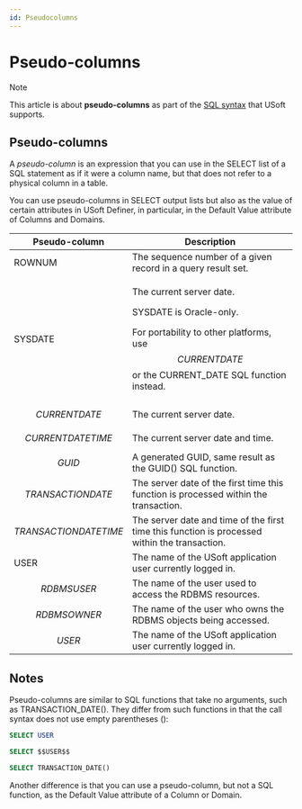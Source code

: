 ```yaml
---
id: Pseudocolumns
---
```


# Pseudo-columns



> [!NOTE]
> This article is about **pseudo-columns** as part of the [SQL syntax](/docs/Modeller_and_Rules_Engine/SQL_syntax) that USoft supports.

## **Pseudo-columns**

A *pseudo-column* is an expression that you can use in the SELECT list of a SQL statement as if it were a column name, but that does not refer to a physical column in a table.

You can use pseudo-columns in SELECT output lists but also as the value of certain attributes in USoft Definer, in particular, in the Default Value attribute of Columns and Domains.

|**Pseudo-column**|**Description**|
|--------|--------|
|ROWNUM  |The sequence number of a given record in a query result set.|
|SYSDATE |<p>The current server date.</p><p>SYSDATE is Oracle-only.</p><p>For portability to other platforms, use $$CURRENTDATE$$ or the CURRENT_DATE SQL function instead.</p>|
|$$CURRENTDATE$$|The current server date.|
|$$CURRENTDATETIME$$|The current server date and time.|
|$$GUID$$|A generated GUID, same result as the GUID() SQL function.|
|$$TRANSACTIONDATE$$|The server date of the first time this function is processed within the transaction.|
|$$TRANSACTIONDATETIME$$|The server date and time of the first time this function is processed within the transaction.|
|USER    |The name of the USoft application user currently logged in.|
|$$RDBMSUSER$$|The name of the user used to access the RDBMS resources.|
|$$RDBMSOWNER$$|The name of the user who owns the RDBMS objects being accessed.|
|$$USER$$|The name of the USoft application user currently logged in.|



## Notes

Pseudo-columns are similar to SQL functions that take no arguments, such as TRANSACTION_DATE(). They differ from such functions in that the call syntax does not use empty parentheses ():

```sql
SELECT USER
```

```sql
SELECT $$USER$$
```

```sql
SELECT TRANSACTION_DATE()
```

Another difference is that you can use a pseudo-column, but not a SQL function, as the Default Value attribute of a Column or Domain.